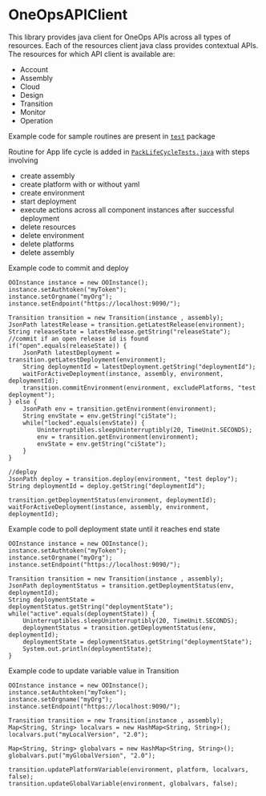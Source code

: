 # OneOpsAPIClient
This library provides java client for OneOps APIs across all types of resources. Each of the resources client java class provides contextual APIs. The resources for which API client is available are:
- Account
- Assembly
- Cloud
- Design
- Transition
- Monitor
- Operation

Example code for sample routines are present in [`test`](https://gecgithub01.walmart.com/oneops/OneOpsAPIClient/tree/master/src/test/java/com/oneops/api/util) package

Routine for App life cycle is added in [`PackLifeCycleTests.java`](https://gecgithub01.walmart.com/oneops/OneOpsAPIClient/blob/master/src/test/java/com/oneops/api/util/PackLifeCycleTests.java) with steps involving
- create assembly
- create platform with or without yaml
- create environment
- start deployment
- execute actions across all component instances after successful deployment
- delete resources
- delete environment
- delete platforms
- delete assembly

Example code to commit and deploy
```
OOInstance instance = new OOInstance();
instance.setAuthtoken("myToken");
instance.setOrgname("myOrg");
instance.setEndpoint("https://localhost:9090/");

Transition transition = new Transition(instance , assembly);
JsonPath latestRelease = transition.getLatestRelease(environment);
String releaseState = latestRelease.getString("releaseState");
//commit if an open release id is found
if("open".equals(releaseState)) {
	JsonPath latestDeployment = transition.getLatestDeployment(environment);
	String deploymentId = latestDeployment.getString("deploymentId");
	waitForActiveDeployment(instance, assembly, environment, deploymentId);
	transition.commitEnvironment(environment, excludePlatforms, "test deployment");
} else {
	JsonPath env = transition.getEnvironment(environment);
	String envState = env.getString("ciState");
	while("locked".equals(envState)) {
		Uninterruptibles.sleepUninterruptibly(20, TimeUnit.SECONDS);
		env = transition.getEnvironment(environment);
		envState = env.getString("ciState");
	}
}

//deploy
JsonPath deploy = transition.deploy(environment, "test deploy");
String deploymentId = deploy.getString("deploymentId");

transition.getDeploymentStatus(environment, deploymentId);
waitForActiveDeployment(instance, assembly, environment, deploymentId);
```

Example code to poll deployment state until it reaches end state
```
OOInstance instance = new OOInstance();
instance.setAuthtoken("myToken");
instance.setOrgname("myOrg");
instance.setEndpoint("https://localhost:9090/");

Transition transition = new Transition(instance , assembly);
JsonPath deploymentStatus = transition.getDeploymentStatus(env, deploymentId);
String deploymentState = deploymentStatus.getString("deploymentState");
while("active".equals(deploymentState)) {
	Uninterruptibles.sleepUninterruptibly(20, TimeUnit.SECONDS);
	deploymentStatus = transition.getDeploymentStatus(env, deploymentId);
	deploymentState = deploymentStatus.getString("deploymentState");
	System.out.println(deploymentState);
}

```

Example code to update variable value in Transition
```
OOInstance instance = new OOInstance();
instance.setAuthtoken("myToken");
instance.setOrgname("myOrg");
instance.setEndpoint("https://localhost:9090/");

Transition transition = new Transition(instance , assembly);
Map<String, String> localvars = new HashMap<String, String>();
localvars.put("myLocalVersion", "2.0");

Map<String, String> globalvars = new HashMap<String, String>();
globalvars.put("myGlobalVersion", "2.0");

transition.updatePlatformVariable(environment, platform, localvars, false);
transition.updateGlobalVariable(environment, globalvars, false);
```
